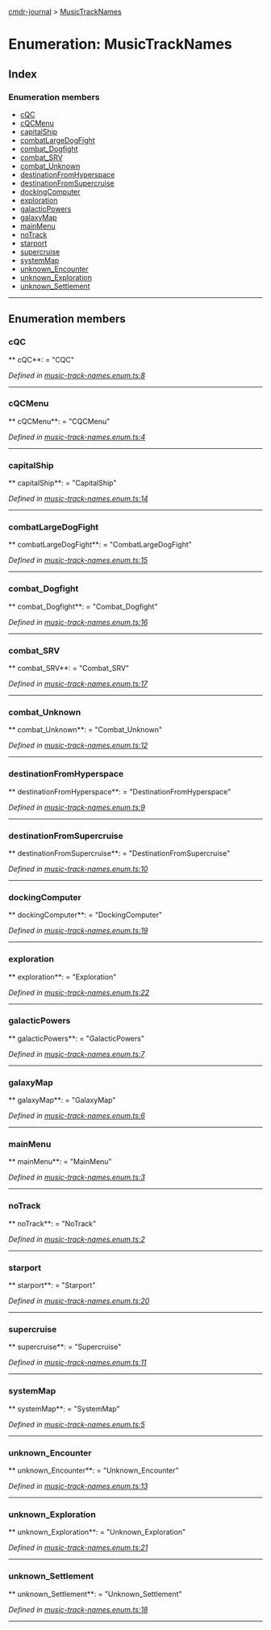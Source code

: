 [cmdr-journal](../README.md) > [MusicTrackNames](../enums/musictracknames.md)



# Enumeration: MusicTrackNames

## Index

### Enumeration members

* [cQC](musictracknames.md#cqc)
* [cQCMenu](musictracknames.md#cqcmenu)
* [capitalShip](musictracknames.md#capitalship)
* [combatLargeDogFight](musictracknames.md#combatlargedogfight)
* [combat_Dogfight](musictracknames.md#combat_dogfight)
* [combat_SRV](musictracknames.md#combat_srv)
* [combat_Unknown](musictracknames.md#combat_unknown)
* [destinationFromHyperspace](musictracknames.md#destinationfromhyperspace)
* [destinationFromSupercruise](musictracknames.md#destinationfromsupercruise)
* [dockingComputer](musictracknames.md#dockingcomputer)
* [exploration](musictracknames.md#exploration)
* [galacticPowers](musictracknames.md#galacticpowers)
* [galaxyMap](musictracknames.md#galaxymap)
* [mainMenu](musictracknames.md#mainmenu)
* [noTrack](musictracknames.md#notrack)
* [starport](musictracknames.md#starport)
* [supercruise](musictracknames.md#supercruise)
* [systemMap](musictracknames.md#systemmap)
* [unknown_Encounter](musictracknames.md#unknown_encounter)
* [unknown_Exploration](musictracknames.md#unknown_exploration)
* [unknown_Settlement](musictracknames.md#unknown_settlement)



---
## Enumeration members
<a id="cqc"></a>

###  cQC

** cQC**:    = "CQC"

*Defined in [music-track-names.enum.ts:8](https://github.com/chrisbruford/cmdr-journal/blob/1e4d048/src/music-track-names.enum.ts#L8)*





___

<a id="cqcmenu"></a>

###  cQCMenu

** cQCMenu**:    = "CQCMenu"

*Defined in [music-track-names.enum.ts:4](https://github.com/chrisbruford/cmdr-journal/blob/1e4d048/src/music-track-names.enum.ts#L4)*





___

<a id="capitalship"></a>

###  capitalShip

** capitalShip**:    = "CapitalShip"

*Defined in [music-track-names.enum.ts:14](https://github.com/chrisbruford/cmdr-journal/blob/1e4d048/src/music-track-names.enum.ts#L14)*





___

<a id="combatlargedogfight"></a>

###  combatLargeDogFight

** combatLargeDogFight**:    = "CombatLargeDogFight"

*Defined in [music-track-names.enum.ts:15](https://github.com/chrisbruford/cmdr-journal/blob/1e4d048/src/music-track-names.enum.ts#L15)*





___

<a id="combat_dogfight"></a>

###  combat_Dogfight

** combat_Dogfight**:    = "Combat_Dogfight"

*Defined in [music-track-names.enum.ts:16](https://github.com/chrisbruford/cmdr-journal/blob/1e4d048/src/music-track-names.enum.ts#L16)*





___

<a id="combat_srv"></a>

###  combat_SRV

** combat_SRV**:    = "Combat_SRV"

*Defined in [music-track-names.enum.ts:17](https://github.com/chrisbruford/cmdr-journal/blob/1e4d048/src/music-track-names.enum.ts#L17)*





___

<a id="combat_unknown"></a>

###  combat_Unknown

** combat_Unknown**:    = "Combat_Unknown"

*Defined in [music-track-names.enum.ts:12](https://github.com/chrisbruford/cmdr-journal/blob/1e4d048/src/music-track-names.enum.ts#L12)*





___

<a id="destinationfromhyperspace"></a>

###  destinationFromHyperspace

** destinationFromHyperspace**:    = "DestinationFromHyperspace"

*Defined in [music-track-names.enum.ts:9](https://github.com/chrisbruford/cmdr-journal/blob/1e4d048/src/music-track-names.enum.ts#L9)*





___

<a id="destinationfromsupercruise"></a>

###  destinationFromSupercruise

** destinationFromSupercruise**:    = "DestinationFromSupercruise"

*Defined in [music-track-names.enum.ts:10](https://github.com/chrisbruford/cmdr-journal/blob/1e4d048/src/music-track-names.enum.ts#L10)*





___

<a id="dockingcomputer"></a>

###  dockingComputer

** dockingComputer**:    = "DockingComputer"

*Defined in [music-track-names.enum.ts:19](https://github.com/chrisbruford/cmdr-journal/blob/1e4d048/src/music-track-names.enum.ts#L19)*





___

<a id="exploration"></a>

###  exploration

** exploration**:    = "Exploration"

*Defined in [music-track-names.enum.ts:22](https://github.com/chrisbruford/cmdr-journal/blob/1e4d048/src/music-track-names.enum.ts#L22)*





___

<a id="galacticpowers"></a>

###  galacticPowers

** galacticPowers**:    = "GalacticPowers"

*Defined in [music-track-names.enum.ts:7](https://github.com/chrisbruford/cmdr-journal/blob/1e4d048/src/music-track-names.enum.ts#L7)*





___

<a id="galaxymap"></a>

###  galaxyMap

** galaxyMap**:    = "GalaxyMap"

*Defined in [music-track-names.enum.ts:6](https://github.com/chrisbruford/cmdr-journal/blob/1e4d048/src/music-track-names.enum.ts#L6)*





___

<a id="mainmenu"></a>

###  mainMenu

** mainMenu**:    = "MainMenu"

*Defined in [music-track-names.enum.ts:3](https://github.com/chrisbruford/cmdr-journal/blob/1e4d048/src/music-track-names.enum.ts#L3)*





___

<a id="notrack"></a>

###  noTrack

** noTrack**:    = "NoTrack"

*Defined in [music-track-names.enum.ts:2](https://github.com/chrisbruford/cmdr-journal/blob/1e4d048/src/music-track-names.enum.ts#L2)*





___

<a id="starport"></a>

###  starport

** starport**:    = "Starport"

*Defined in [music-track-names.enum.ts:20](https://github.com/chrisbruford/cmdr-journal/blob/1e4d048/src/music-track-names.enum.ts#L20)*





___

<a id="supercruise"></a>

###  supercruise

** supercruise**:    = "Supercruise"

*Defined in [music-track-names.enum.ts:11](https://github.com/chrisbruford/cmdr-journal/blob/1e4d048/src/music-track-names.enum.ts#L11)*





___

<a id="systemmap"></a>

###  systemMap

** systemMap**:    = "SystemMap"

*Defined in [music-track-names.enum.ts:5](https://github.com/chrisbruford/cmdr-journal/blob/1e4d048/src/music-track-names.enum.ts#L5)*





___

<a id="unknown_encounter"></a>

###  unknown_Encounter

** unknown_Encounter**:    = "Unknown_Encounter"

*Defined in [music-track-names.enum.ts:13](https://github.com/chrisbruford/cmdr-journal/blob/1e4d048/src/music-track-names.enum.ts#L13)*





___

<a id="unknown_exploration"></a>

###  unknown_Exploration

** unknown_Exploration**:    = "Unknown_Exploration"

*Defined in [music-track-names.enum.ts:21](https://github.com/chrisbruford/cmdr-journal/blob/1e4d048/src/music-track-names.enum.ts#L21)*





___

<a id="unknown_settlement"></a>

###  unknown_Settlement

** unknown_Settlement**:    = "Unknown_Settlement"

*Defined in [music-track-names.enum.ts:18](https://github.com/chrisbruford/cmdr-journal/blob/1e4d048/src/music-track-names.enum.ts#L18)*





___


